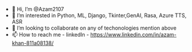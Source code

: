 - 👋 Hi, I’m @Azam2107
- 👀 I’m interested in Python, ML, Django, Tkinter,GenAI, Rasa, Azure TTS, ASR
- 💞️ I’m looking to collaborate on any of techonologies mention above
- 📫 How to reach me - linkedIn - https://www.linkedin.com/in/azam-khan-811a08138/
<!---
Azam2107/Azam2107 is a ✨ special ✨ repository because its `README.md` (this file) appears on your GitHub profile.
You can click the Preview link to take a look at your changes.
--->
